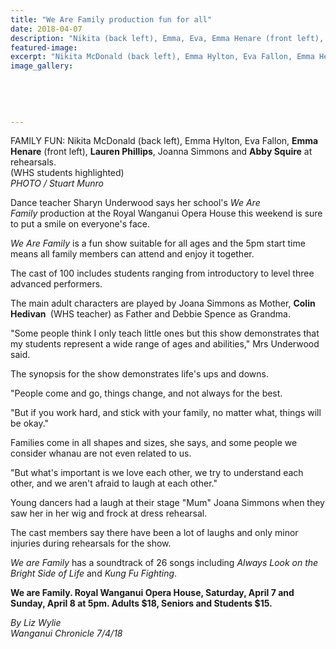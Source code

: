 ```yaml
---
title: "We Are Family production fun for all"
date: 2018-04-07
description: "Nikita (back left), Emma, Eva, Emma Henare (front left), Lauren Phillips, Joanna & Abby Squire at rehearsals..."
featured-image: 
excerpt: "Nikita McDonald (back left), Emma Hylton, Eva Fallon, Emma Henare (front left), Lauren Phillips, Joanna Simmons and Abby Squire at rehearsals."
image_gallery:
	
	
	
	
	
---
```


<p><span>FAMILY FUN: Nikita McDonald (back left), Emma Hylton, Eva Fallon, <strong>Emma Henare</strong>&nbsp;(front left), <strong>Lauren Phillips</strong>, Joanna Simmons and <strong>Abby Squire</strong> at rehearsals. <br />(WHS students <span>highlighted</span>)<br /><em>PHOTO / Stuart Munro</em></span></p>
<p class="element element-paragraph">Dance teacher Sharyn Underwood says her school's&nbsp;<em>We Are Family</em>&nbsp;production at the Royal Wanganui Opera House this weekend is sure to put a smile on everyone's face.</p>
<p class="element element-paragraph"><em>We Are Family</em>&nbsp;is a fun show suitable for all ages and the 5pm start time means all family members can attend and enjoy it together.</p>
<p class="element element-paragraph">The cast of 100 includes students ranging from introductory to level three advanced performers.</p>
<p class="element element-paragraph">The main adult characters are played by Joana Simmons as Mother, <strong>Colin Hedivan&nbsp;</strong> <span>(WHS teacher)&nbsp;</span>as Father and Debbie Spence as Grandma.</p>
<p class="element element-paragraph">"Some people think I only teach little ones but this show demonstrates that my students represent a wide range of ages and abilities," Mrs Underwood said.</p>
<p class="element element-paragraph">The synopsis for the show demonstrates life's ups and downs.</p>
<p class="element element-paragraph">"People come and go, things change, and not always for the best.</p>
<p class="element element-paragraph">"But if you work hard, and stick with your family, no matter what, things will be okay."</p>
<p class="element element-paragraph">Families come in all shapes and sizes, she says, and some people we consider whanau are not even related to us.</p>
<p class="element element-paragraph">"But what's important is we love each other, we try to understand each other, and we aren't afraid to laugh at each other."</p>
<p class="element element-paragraph">Young dancers had a laugh at their stage "Mum" Joana Simmons when they saw her in her wig and frock at dress rehearsal.</p>
<p class="element element-paragraph">The cast members say there have been a lot of laughs and only minor injuries during rehearsals for the show.</p>
<p class="element element-paragraph"><em>We are Family</em>&nbsp;has a soundtrack of 26 songs including&nbsp;<em>Always Look on the Bright Side of Life</em>&nbsp;and&nbsp;<em>Kung Fu Fighting</em>.</p>
<p class="element element-paragraph"><strong>We are Family. Royal Wanganui Opera House, Saturday, April 7 and Sunday, April 8 at 5pm. Adults $18, Seniors and Students $15.</strong></p>
<p><em>By Liz Wylie</em><br /><em>Wanganui Chronicle 7/4/18</em></p>

